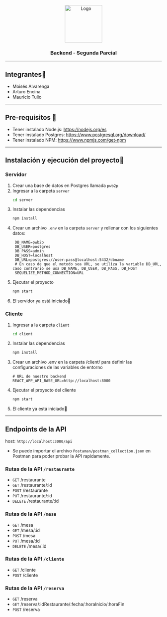 <!-- Cabecera principal -->
<div align="center">
  <a href="https://github.com/moises35/Backend_Segunda_Parcial">
    <img src="https://cdn-icons-png.flaticon.com/512/1803/1803974.png" alt="Logo" width="120" height="120">
  </a>

  <h3 align="center">Backend - Segunda Parcial</h3>
</div>


-----------------------------------------------------------------------

## Integrantes👥
+ Moisés Alvarenga
+ Arturo Encina
+ Mauricio Tulio

-----------------------------------------------------------------------

## Pre-requisitos 📝
+ Tener instalado Node.js: https://nodejs.org/es
+ Tener instalado Postgres: https://www.postgresql.org/download/
+ Tener instalado NPM: https://www.npmjs.com/get-npm

----------------------------------------------------------------------

## Instalación y ejecución del proyecto🚀
### Servidor
1. Crear una base de datos en Postgres llamada `pwb2p`
2. Ingresar a la carpeta `server`
   ```sh
   cd server
   ```
3. Instalar las dependencias
   ```sh
   npm install
   ```
4. Crear un archivo `.env` en la carpeta `server` y rellenar con los siguientes datos:
   ```env
    DB_NAME=pwb2p
    DB_USER=postgres
    DB_PASS=admin
    DB_HOST=localhost
    DB_URL=postgres://user:pass@localhost:5432/dbname
    # En caso de que el metodo sea URL, se utiliza la variable DB_URL, caso contrario se usa DB_NAME, DB_USER, DB_PASS, DB_HOST
    SEQUELIZE_METHOD_CONNECTION=URL
    ```
5. Ejecutar el proyecto
    ```sh
    npm start
    ```
6. El servidor ya está iniciado🚀


### Cliente
1. Ingresar a la carpeta `client`
   ```sh
   cd client
   ```

2. Instalar las dependencias
    ```sh
    npm install
    ```

3. Crear un archivo .env en la carpeta /client/ para definir las configuraciones de las variables de entorno
    ```env
    # URL de nuestro backend 
    REACT_APP_API_BASE_URL=http://localhost:8000
    ```

4. Ejecutar el proyecto del cliente
    ```sh
    npm start
    ```

5. El cliente ya está iniciado🚀


-----------------------------------------------------------------------

## Endpoints de la API
host: `http://localhost:3000/api`

+ Se puede importar el archivo `Postaman/postman_collection.json` en Postman para poder probar la API rapidamente.

### Rutas de la API `/restaurante`
+ `GET` /restaurante
+ `GET` /restaurante/:id
+ `POST` /restaurante
+ `PUT` /restaurante/:id
+ `DELETE` /restaurante/:id

### Rutas de la API `/mesa`
+ `GET` /mesa
+ `GET` /mesa/:id
+ `POST` /mesa
+ `PUT` /mesa/:id
+ `DELETE` /mesa/:id

### Rutas de la API `/cliente`
+ `GET` /cliente
+ `POST` /cliente

### Rutas de la API `/reserva`
+ `GET` /reserva
+ `GET` /reserva/:idRestaurante/:fecha/:horaInicio/:horaFin
+ `POST` /reserva
